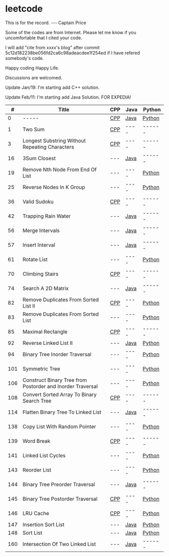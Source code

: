 leetcode
========

This is for the record. --- Captain Price

Some of the codes are from Internet. Please let me know if you uncomfortable that I cited your code.

I will add "cite from xxxx's blog" after commit 5c12d182238be056fd2ca6c98adeacdee1f254ed if I have refered somebody's code.

Happy coding Happy Life. 

Discussions are welcomed.

Update Jan/19: I'm starting add C++ solution.

Update Feb/11: I'm starting add Java Solution. FOR EXPEDIA!

|#  |Title                                                     |CPP|Java|Python|
|---|----------------------------------------------------------|---|----|----------------------------------------------------------------------------------------------------------------------|
|0|-----|[CPP](https://github.com/sureleo/leetcode/blob/master/cpp/)|[Java](https://github.com/sureleo/leetcode/blob/master/java/)|[Python](https://github.com/sureleo/leetcode/blob/master/python/)|
|1|Two Sum|[CPP](https://github.com/sureleo/leetcode/blob/master/cpp/TwoSum.cpp)|----|------|
|3|Longest Substring Without Repeating Characters|[CPP](https://github.com/sureleo/leetcode/blob/master/cpp/LongestSubstringWithoutRepeatingCharacters.cpp)|----|------|
|16|3Sum Closest|---|[Java](https://github.com/sureleo/leetcode/blob/master/java/3SumClosest.java)|------|
|19|Remove Nth Node From End Of List|---|----|[Python](https://github.com/sureleo/leetcode/blob/master/python/RemoveNthFromEndOfList.py)|
|25|Reverse Nodes In K Group|---|----|[Python](https://github.com/sureleo/leetcode/blob/master/python/ReverseNodesInKGroup.py)|
|36|Valid Sudoku|[CPP](https://github.com/sureleo/leetcode/blob/master/cpp/ValidSudoku.cpp)|----|------|
|42|Trapping Rain Water|---|[Java](https://github.com/sureleo/leetcode/blob/master/java/TrappingRainWater.java)|------|
|56|Merge Intervals|---|[Java](https://github.com/sureleo/leetcode/blob/master/java/MergeIntervals.java)|------|
|57|Insert Interval|---|[Java](https://github.com/sureleo/leetcode/blob/master/java/InsertInterval.java)|------|
|61|Rotate List|---|----|[Python](https://github.com/sureleo/leetcode/blob/master/python/RotateList.py)|
|70|Climbing Stairs|[CPP](https://github.com/sureleo/leetcode/blob/master/cpp/ClimbingStairs.cpp)|----|------|
|74|Search A 2D Matrix|---|[Java](https://github.com/sureleo/leetcode/blob/master/java/SearchA2DMatrix.java)|------|
|82|Remove Duplicates From Sorted List II|[CPP](https://github.com/sureleo/leetcode/blob/master/cpp/RemoveDuplicatesFromSortedListII.cpp)|----|[Python](https://github.com/sureleo/leetcode/blob/master/python/RemoveDuplicatesFromSortedListII.py)|
|83|Remove Duplicates From Sorted List|---|----|[Python](https://github.com/sureleo/leetcode/blob/master/python/RemoveDuplicatesFromSortedList.py)|
|85|Maximal Rectangle|[CPP](https://github.com/sureleo/leetcode/blob/master/cpp/MaximalRectangle.cpp)|----|------|
|92|Reverse Linked List II|---|[Java](https://github.com/sureleo/leetcode/blob/master/java/ReverseLinkedListII.java)|[Python](https://github.com/sureleo/leetcode/blob/master/python/ReverseLinkedListII.py)|
|94|Binary Tree Inorder Traversal|---|----|[Python](https://github.com/sureleo/leetcode/blob/master/python/BinaryTreeInorderTraversal.py)|
|101|Symmetric Tree|---|----|[Python](https://github.com/sureleo/leetcode/blob/master/python/SymmetricTree.py)|
|106|Construct Binary Tree from Postorder and Inorder Traversal|---|----|[Python](https://github.com/sureleo/leetcode/blob/master/python/ConstructBinaryTreeFromPreorderAndInorderTraversal.py)|
|108|Convert Sorted Array To Binary Search Tree|[CPP](https://github.com/sureleo/leetcode/blob/master/cpp/ConvertSortedArrayToBinarySearchTree.cpp)|----|------|
|114|Flatten Binary Tree To Linked List|---|[Java](https://github.com/sureleo/leetcode/blob/master/java/FlattenBinaryTreeToLinkedList.java)|------|
|138|Copy List With Random Pointer|---|----|[Python](https://github.com/sureleo/leetcode/blob/master/python/CopyListWithRandomPointer.py)|
|139|Word Break|[CPP](https://github.com/sureleo/leetcode/blob/master/cpp/WordBreak.cpp)|----|------|
|141|Linked List Cycles|---|----|[Python](https://github.com/sureleo/leetcode/blob/master/python/LinkedListCycle.py)|
|143|Reorder List|---|----|[Python](https://github.com/sureleo/leetcode/blob/master/python/ReorderList.py)|
|144|Binary Tree Preorder Traversal|---|[Java](https://github.com/sureleo/leetcode/blob/master/java/BinaryTreePreorderTraversal.java)|------|
|145|Binary Tree Postorder Traversal|[CPP](https://github.com/sureleo/leetcode/blob/master/cpp/BinaryTreePostorderTraversal.cpp)|----|[Python](https://github.com/sureleo/leetcode/blob/master/python/BinaryTreePostorderTraversal.py)|
|146|LRU Cache|[CPP](https://github.com/sureleo/leetcode/blob/master/cpp/LRUCache.cpp)|----|[Python](https://github.com/sureleo/leetcode/blob/master/python/LRUCache.py)|
|147|Insertion Sort List|---|[Java](https://github.com/sureleo/leetcode/blob/master/java/InsertionSortList.java)|[Python](https://github.com/sureleo/leetcode/blob/master/python/InsertionSortList.py)|
|148|Sort List|---|[Java](https://github.com/sureleo/leetcode/blob/master/java/SortList.java)|[Python](https://github.com/sureleo/leetcode/blob/master/python/SortList.py)|
|160|Intersection Of Two Linked List|---|[Java](https://github.com/sureleo/leetcode/blob/master/java/IntersectionOfTwoLinkedList.java)|------|
